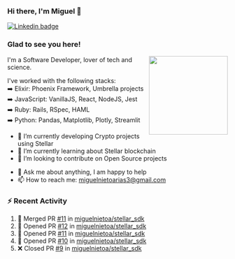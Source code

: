 ### Hi there, I'm Miguel 👋

<a href="https://linkedin.com/in/miguelnietoa/" target="_blank" rel="noopener noreferrer">
  <img src="https://img.shields.io/badge/-LinkedIn-0e76a8?style=flat-square&logo=Linkedin&logoColor=white" alt="Linkedin badge">
</a>
<!-- [![Website Badge](https://img.shields.io/badge/Website-3b5998?style=flat-square&logo=google-chrome&logoColor=white)](#notavailablenow#) 

<img src="https://i.imgur.com/tbrLrt5.gif" width=400 alt="Coding GIF" align="right"/>
-->


### Glad to see you here!
<a href="https://github.com/miguelnietoa"><img src="https://github-readme-stats.vercel.app/api?username=miguelnietoa&show_icons=true&hide_border=true&count_private=true&include_all_commits=true&theme=tokyonight" height="180em" align="right"/></a>
I'm a Software Developer, lover of tech and science. 

I've worked with the following stacks:\
➡️ Elixir: Phoenix Framework, Umbrella projects\
➡️ JavaScript: VanillaJS, React, NodeJS, Jest\
➡️ Ruby: Rails, RSpec, HAML\
➡️ Python: Pandas, Matplotlib, Plotly, Streamlit

- 🔭 I’m currently developing Crypto projects using Stellar
- 🌱 I’m currently learning about Stellar blockchain
- 👯 I’m looking to contribute on Open Source projects
<!-- 
- 😄 I just finished a Machine Learning course! 
- 🤔 I’m looking for help with ...
-->
- 💬 Ask me about anything, I am happy to help
- 📫 How to reach me: miguelnietoarias3@gmail.com

### ⚡ Recent Activity

<!--START_SECTION:activity-->
1. 🎉 Merged PR [#11](https://github.com/miguelnietoa/stellar_sdk/pull/11) in [miguelnietoa/stellar_sdk](https://github.com/miguelnietoa/stellar_sdk)
2. 💪 Opened PR [#12](https://github.com/miguelnietoa/stellar_sdk/pull/12) in [miguelnietoa/stellar_sdk](https://github.com/miguelnietoa/stellar_sdk)
3. 💪 Opened PR [#11](https://github.com/miguelnietoa/stellar_sdk/pull/11) in [miguelnietoa/stellar_sdk](https://github.com/miguelnietoa/stellar_sdk)
4. 💪 Opened PR [#10](https://github.com/miguelnietoa/stellar_sdk/pull/10) in [miguelnietoa/stellar_sdk](https://github.com/miguelnietoa/stellar_sdk)
5. ❌ Closed PR [#9](https://github.com/miguelnietoa/stellar_sdk/pull/9) in [miguelnietoa/stellar_sdk](https://github.com/miguelnietoa/stellar_sdk)
<!--END_SECTION:activity-->
